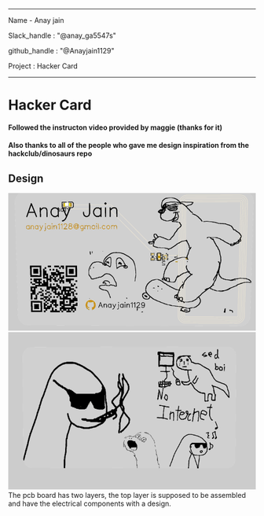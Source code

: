 
---
Name - Anay jain

Slack_handle : "@anay_ga5547s"

github_handle : "@Anayjain1129"

Project : Hacker Card

---
# Hacker Card

#### Followed the instructon video provided by maggie (thanks for it)
#### Also thanks to all of the people who gave me design inspiration from the hackclub/dinosaurs repo

## Design
![1](img/front.png)
![1](img/back.png)
The pcb board has two layers, the top layer is supposed to be assembled and have the electrical components with a design.
